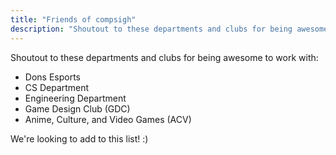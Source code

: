 ```yaml
---
title: "Friends of compsigh"
description: "Shoutout to these departments and clubs for being awesome to work with"
---
```


Shoutout to these departments and clubs for being awesome to work with:

- Dons Esports
- CS Department
- Engineering Department
- Game Design Club (GDC)
- Anime, Culture, and Video Games (ACV)

We're looking to add to this list! :)
